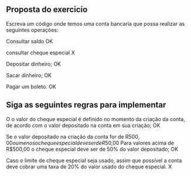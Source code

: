 ## Proposta do exercicio

Escreva um código onde temos uma conta bancaria que possa realizar as seguintes operações:

Consultar saldo OK

consultar cheque especial X 

Depositar dinheiro; OK

Sacar dinheiro; OK

Pagar um boleto. OK


## Siga as seguintes regras para implementar

O o valor do cheque especial é definido no momento da criação da conta, de acordo com o valor depositado na conta em sua criação; OK

Se o valor depositado na criação da conta for de R$500,00 ou menos o cheque especial deve ser de R$50,00
Para valores acima de R$500,00 o cheque especial deve ser de 50% do valor depositado; OK 

Caso o limite de cheque especial seja usado, assim que possível a conta deve cobrar uma taxa de 20% do valor usado do cheque especial. X 